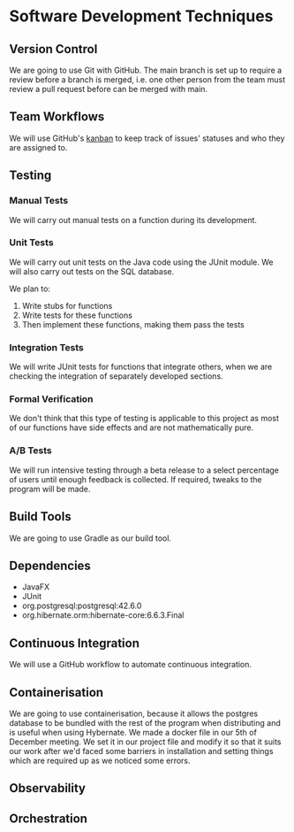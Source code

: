 # Software Development Techniques
## Version Control

We are going to use Git with GitHub.
The main branch is set up to require a review before a branch is merged, i.e. one other person from the team  must review a pull request before can be merged with main.

## Team Workflows

We will use GitHub's [kanban](https://github.com/users/harryz8/projects/1) to keep track of issues' statuses and who they are assigned to.

## Testing

### Manual Tests

We will carry out manual tests on a function during its development.

### Unit Tests

We will carry out unit tests on the Java code using the JUnit module.
We will also carry out tests on the SQL database.

We plan to:
1. Write stubs for functions
2. Write tests for these functions
3. Then implement these functions, making them pass the tests

### Integration Tests

We will write JUnit tests for functions that integrate others, when we are checking the integration of separately developed sections.

### Formal Verification

We don't think that this type of testing is applicable to this project as most of our functions have side effects and are not mathematically pure.

### A/B Tests

We will run intensive testing through a beta release to a select percentage of users until enough
feedback is collected. If required, tweaks to the program will be made.

## Build Tools

We are going to use Gradle as our build tool.

## Dependencies

- JavaFX
- JUnit
- org.postgresql:postgresql:42.6.0
- org.hibernate.orm:hibernate-core:6.6.3.Final

## Continuous Integration

We will use a GitHub workflow to automate continuous integration.

## Containerisation

We are going to use containerisation, because it allows the postgres database to be bundled with the rest of the program when distributing and is useful when using Hybernate.
We made a docker file in our 5th of December meeting. We set it in our project file and modify it so that it suits our work after we'd faced some barriers in installation and setting things which are required up as we noticed some errors.

## Observability

## Orchestration
